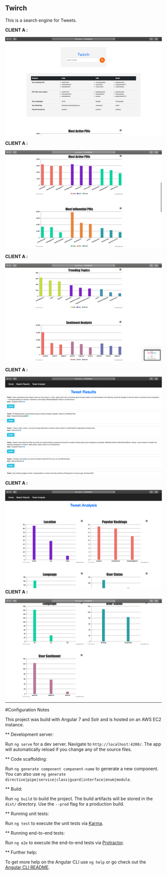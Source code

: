 ## Twirch

This is a search engine for Tweets.




































**CLIENT A :**

![Twirch1](https://github.com/pandyabhavik2494/Screenshots/blob/master/Twirch1.png)

**CLIENT A :**

![Twirch2](https://github.com/pandyabhavik2494/Screenshots/blob/master/Twirch2.png)

**CLIENT A :**

![Twirch3](https://github.com/pandyabhavik2494/Screenshots/blob/master/Twirch3.png)

**CLIENT A :**

![Twirch4](https://github.com/pandyabhavik2494/Screenshots/blob/master/Twirch4.png)

**CLIENT A :**

![Twirch5](https://github.com/pandyabhavik2494/Screenshots/blob/master/Twirch5.png)
**CLIENT A :**

![Twirch6](https://github.com/pandyabhavik2494/Screenshots/blob/master/Twirch6.png)

------------------------------------------------------------------------------------------------------------------------------
#Configuration Notes

This project was build with Angular 7 and Solr and is hosted on an AWS EC2 instance.


** Development server:

Run `ng serve` for a dev server. Navigate to `http://localhost:4200/`. The app will automatically reload if you change any of the source files.


** Code scaffolding:

Run `ng generate component component-name` to generate a new component. You can also use `ng generate directive|pipe|service|class|guard|interface|enum|module`.


** Build:

Run `ng build` to build the project. The build artifacts will be stored in the `dist/` directory. Use the `--prod` flag for a production build.


** Running unit tests:

Run `ng test` to execute the unit tests via [Karma](https://karma-runner.github.io).


** Running end-to-end tests:

Run `ng e2e` to execute the end-to-end tests via [Protractor](http://www.protractortest.org/).


** Further help:

To get more help on the Angular CLI use `ng help` or go check out the [Angular CLI README](https://github.com/angular/angular-cli/blob/master/README.md).
